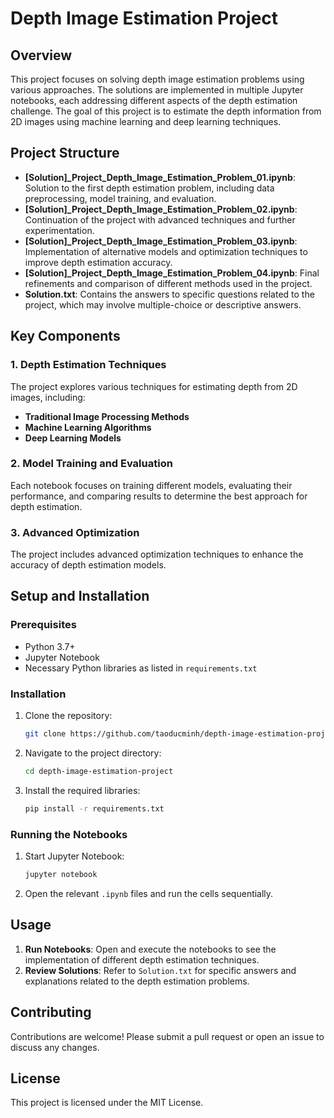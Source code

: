 
# Depth Image Estimation Project

## Overview

This project focuses on solving depth image estimation problems using various approaches. The solutions are implemented in multiple Jupyter notebooks, each addressing different aspects of the depth estimation challenge. The goal of this project is to estimate the depth information from 2D images using machine learning and deep learning techniques.

## Project Structure

- **[Solution]_Project_Depth_Image_Estimation_Problem_01.ipynb**: Solution to the first depth estimation problem, including data preprocessing, model training, and evaluation.
- **[Solution]_Project_Depth_Image_Estimation_Problem_02.ipynb**: Continuation of the project with advanced techniques and further experimentation.
- **[Solution]_Project_Depth_Image_Estimation_Problem_03.ipynb**: Implementation of alternative models and optimization techniques to improve depth estimation accuracy.
- **[Solution]_Project_Depth_Image_Estimation_Problem_04.ipynb**: Final refinements and comparison of different methods used in the project.
- **Solution.txt**: Contains the answers to specific questions related to the project, which may involve multiple-choice or descriptive answers.

## Key Components

### 1. Depth Estimation Techniques
The project explores various techniques for estimating depth from 2D images, including:
- **Traditional Image Processing Methods**
- **Machine Learning Algorithms**
- **Deep Learning Models**

### 2. Model Training and Evaluation
Each notebook focuses on training different models, evaluating their performance, and comparing results to determine the best approach for depth estimation.

### 3. Advanced Optimization
The project includes advanced optimization techniques to enhance the accuracy of depth estimation models.

## Setup and Installation

### Prerequisites
- Python 3.7+
- Jupyter Notebook
- Necessary Python libraries as listed in `requirements.txt`

### Installation
1. Clone the repository:
   ```bash
   git clone https://github.com/taoducminh/depth-image-estimation-project.git
   ```
2. Navigate to the project directory:
   ```bash
   cd depth-image-estimation-project
   ```
3. Install the required libraries:
   ```bash
   pip install -r requirements.txt
   ```

### Running the Notebooks
1. Start Jupyter Notebook:
   ```bash
   jupyter notebook
   ```
2. Open the relevant `.ipynb` files and run the cells sequentially.

## Usage
1. **Run Notebooks**: Open and execute the notebooks to see the implementation of different depth estimation techniques.
2. **Review Solutions**: Refer to `Solution.txt` for specific answers and explanations related to the depth estimation problems.

## Contributing
Contributions are welcome! Please submit a pull request or open an issue to discuss any changes.

## License
This project is licensed under the MIT License.
